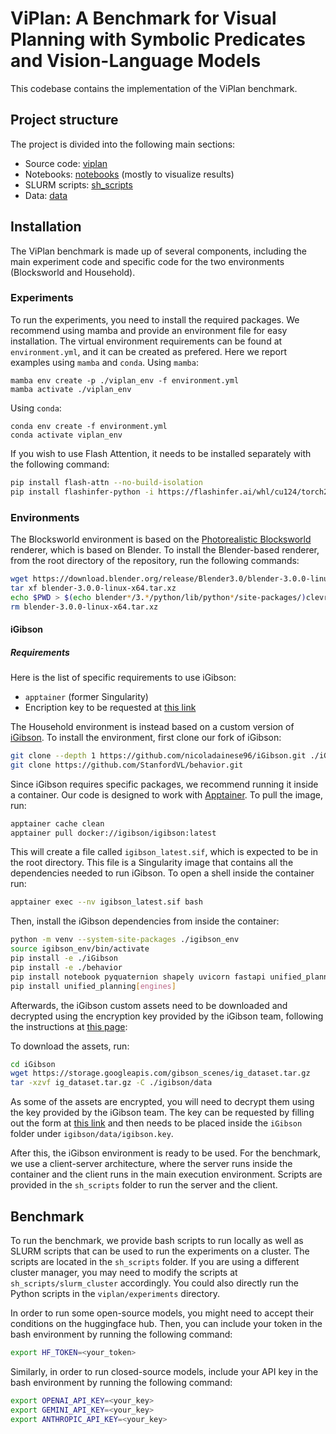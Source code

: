 # ViPlan: A Benchmark for Visual Planning with Symbolic Predicates and Vision-Language Models

This codebase contains the implementation of the ViPlan benchmark. 

## Project structure
The project is divided into the following main sections:
- Source code: [viplan](viplan/README.md)
- Notebooks: [notebooks](notebooks/README.md) (mostly to visualize results)
- SLURM scripts: [sh_scripts](sh_scripts/README.md)
- Data: [data](data/README.md)

## Installation

The ViPlan benchmark is made up of several components, including the main experiment code and specific code for the two environments (Blocksworld and Household).

### Experiments

To run the experiments, you need to install the required packages. We recommend using mamba and provide an environment file for easy installation. The virtual environment requirements can be found at `environment.yml`, and it can be created as prefered. Here we report examples using `mamba` and `conda`.
Using `mamba`:
```
mamba env create -p ./viplan_env -f environment.yml
mamba activate ./viplan_env
```
Using `conda`:
```
conda env create -f environment.yml
conda activate viplan_env
```

If you wish to use Flash Attention, it needs to be installed separately with the following command:

```bash
pip install flash-attn --no-build-isolation
pip install flashinfer-python -i https://flashinfer.ai/whl/cu124/torch2.6/
```

### Environments

The Blocksworld environment is based on the [Photorealistic Blocksworld](https://github.com/IBM/photorealistic-blocksworld) renderer, which is based on Blender. To install the Blender-based renderer, from the root directory of the repository, run the following commands:

```bash
wget https://download.blender.org/release/Blender3.0/blender-3.0.0-linux-x64.tar.xz
tar xf blender-3.0.0-linux-x64.tar.xz
echo $PWD > $(echo blender*/3.*/python/lib/python*/site-packages/)clevr.pth
rm blender-3.0.0-linux-x64.tar.xz
```

#### iGibson

##### Requirements
Here is the list of specific requirements to use iGibson:
- `apptainer` (former Singularity)
- Encription key to be requested at [this link](https://docs.google.com/forms/d/e/1FAIpQLScPwhlUcHu_mwBqq5kQzT2VRIRwg_rJvF0IWYBk_LxEZiJIFg/viewform)


The Household environment is instead based on a custom version of [iGibson](https://github.com/StanfordVL/iGibson). 
To install the environment, first clone our fork of iGibson:

```bash
git clone --depth 1 https://github.com/nicoladainese96/iGibson.git ./iGibson --recursive
git clone https://github.com/StanfordVL/behavior.git
```

Since iGibson requires specific packages, we recommend running it inside a container. Our code is designed to work with [Apptainer](https://apptainer.org). To pull the image, run:

```bash
apptainer cache clean
apptainer pull docker://igibson/igibson:latest
```
This will create a file called `igibson_latest.sif`, which is expected to be in the root directory. This file is a Singularity image that contains all the dependencies needed to run iGibson. To open a shell inside the container run:
```bash
apptainer exec --nv igibson_latest.sif bash
```

Then, install the iGibson dependencies from inside the container:

```bash
python -m venv --system-site-packages ./igibson_env
source igibson_env/bin/activate
pip install -e ./iGibson
pip install -e ./behavior
pip install notebook pyquaternion shapely uvicorn fastapi unified_planning
pip install unified_planning[engines]
```

Afterwards, the iGibson custom assets need to be downloaded and decrypted using the encryption key provided by the iGibson team, following the instructions at [this page](https://stanfordvl.github.io/iGibson/dataset.html):

To download the assets, run:

```bash
cd iGibson
wget https://storage.googleapis.com/gibson_scenes/ig_dataset.tar.gz
tar -xzvf ig_dataset.tar.gz -C ./igibson/data
```

As some of the assets are encrypted, you will need to decrypt them using the key provided by the iGibson team. The key can be requested by filling out the form at [this link](https://docs.google.com/forms/d/e/1FAIpQLScPwhlUcHu_mwBqq5kQzT2VRIRwg_rJvF0IWYBk_LxEZiJIFg/viewform) and then needs to be placed inside the `iGibson` folder under `igibson/data/igibson.key`.

After this, the iGibson environment is ready to be used. For the benchmark, we use a client-server architecture, where the server runs inside the container and the client runs in the main execution environment. Scripts are provided in the `sh_scripts` folder to run the server and the client.

## Benchmark

To run the benchmark, we provide bash scripts to run locally as well as SLURM scripts that can be used to run the experiments on a cluster. The scripts are located in the `sh_scripts` folder. If you are using a different cluster manager, you may need to modify the scripts at `sh_scripts/slurm_cluster` accordingly. You could also directly run the Python scripts in the `viplan/experiments` directory.

In order to run some open-source models, you might need to accept their conditions on the huggingface hub. Then, you can include your token in the bash environment by running the following command:

```bash
export HF_TOKEN=<your_token>
```
Similarly, in order to run closed-source models, include your API key in the bash environment by running the following command:

```bash
export OPENAI_API_KEY=<your_key>
export GEMINI_API_KEY=<your_key>
export ANTHROPIC_API_KEY=<your_key>
```